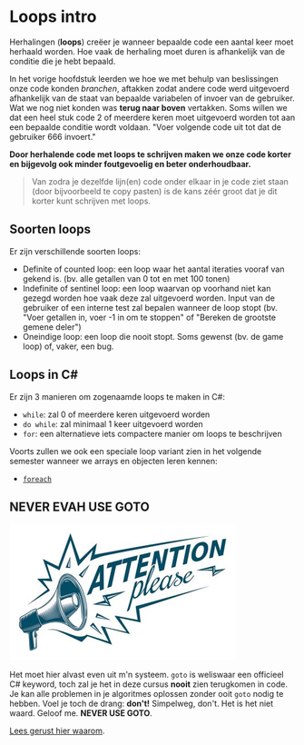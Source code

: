 # Loops intro

Herhalingen \(**loops**\) creëer je wanneer bepaalde code een aantal keer moet herhaald worden. Hoe vaak de herhaling moet duren is afhankelijk van de conditie die je hebt bepaald.

In het vorige hoofdstuk leerden we hoe we met behulp van beslissingen onze code konden _branchen_, aftakken zodat andere code werd uitgevoerd afhankelijk van de staat van bepaalde variabelen of invoer van de gebruiker. Wat we nog niet konden was **terug naar boven** vertakken. Soms willen we dat een heel stuk code 2 of meerdere keren moet uitgevoerd worden tot aan een bepaalde conditie wordt voldaan. "Voer volgende code uit tot dat de gebruiker 666 invoert."

**Door herhalende code met loops te schrijven maken we onze code korter en bijgevolg ook minder foutgevoelig en beter onderhoudbaar.**

> Van zodra je dezelfde lijn\(en\) code onder elkaar in je code ziet staan \(door bijvoorbeeld te copy pasten\) is de kans zéér groot dat je dit korter kunt schrijven met loops.

## Soorten loops

Er zijn verschillende soorten loops:

* Definite of counted loop: een loop waar het aantal iteraties vooraf van gekend is. \(bv. alle getallen van 0 tot en met 100 tonen\)
* Indefinite of sentinel loop: een loop waarvan op voorhand niet kan gezegd worden hoe vaak deze zal uitgevoerd worden. Input van de gebruiker of een interne test zal bepalen wanneer de loop stopt \(bv. "Voer getallen in, voer -1 in om te stoppen" of "Bereken de grootste gemene deler"\)
* Oneindige loop: een loop die nooit stopt. Soms gewenst \(bv. de game loop\) of, vaker, een bug.

## Loops in C\#

Er zijn 3 manieren om zogenaamde loops te maken in C\#:

* `while`: zal 0 of meerdere keren uitgevoerd worden
* `do while`: zal minimaal 1 keer uitgevoerd worden
* `for`: een alternatieve iets compactere manier om loops te beschrijven

Voorts zullen we ook een speciale loop variant zien in het volgende semester wanneer we arrays en objecten leren kennen:

* [`foreach`](https://github.com/v-nys/cursusprogrammeren/tree/f9a0784fe8f32fe959f457348870243a0c19bebd/11_arraysvanklassen/3_foreach.md)

## NEVER EVAH USE GOTO

![](../../.gitbook/assets/attention%20%281%29.jpg)

Het moet hier alvast even uit m'n systeem. `goto` is weliswaar een officieel C\# keyword, toch zal je het in deze cursus **nooit** zien terugkomen in code. Je kan alle problemen in je algoritmes oplossen zonder ooit `goto` nodig te hebben. Voel je toch de drang: **don't!** Simpelweg, don't. Het is het niet waard. Geloof me. **NEVER USE GOTO**.

[Lees gerust hier waarom](https://stackoverflow.com/questions/3517726/what-is-wrong-with-using-goto).

